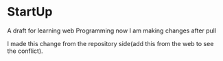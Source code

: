 # StartUp

A draft for learning web Programming
now I am making changes after pull

I made this change from the repository side(add this from the web to see the conflict).
